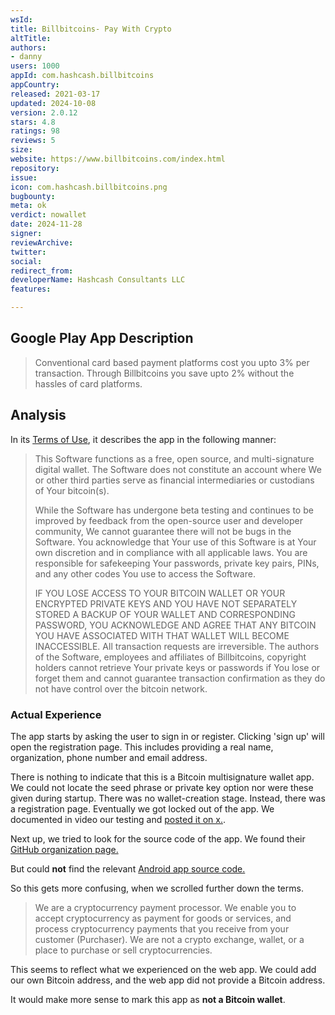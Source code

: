 ```yaml
---
wsId: 
title: Billbitcoins- Pay With Crypto
altTitle: 
authors:
- danny 
users: 1000
appId: com.hashcash.billbitcoins
appCountry: 
released: 2021-03-17
updated: 2024-10-08
version: 2.0.12
stars: 4.8
ratings: 98
reviews: 5
size: 
website: https://www.billbitcoins.com/index.html
repository: 
issue: 
icon: com.hashcash.billbitcoins.png
bugbounty: 
meta: ok
verdict: nowallet
date: 2024-11-28
signer: 
reviewArchive: 
twitter: 
social: 
redirect_from: 
developerName: Hashcash Consultants LLC
features: 

---
```


## Google Play App Description

> Conventional card based payment platforms cost you upto 3% per transaction. Through Billbitcoins you save upto 2% without the hassles of card platforms.

## Analysis

In its [Terms of Use](https://billbitcoins.com/terms-of-use/), it describes the app in the following manner:

> This Software functions as a free, open source, and multi-signature digital wallet. The Software does not constitute an account where We or other third parties serve as financial intermediaries or custodians of Your bitcoin(s).
>
> While the Software has undergone beta testing and continues to be improved by feedback from the open-source user and developer community, We cannot guarantee there will not be bugs in the Software. You acknowledge that Your use of this Software is at Your own discretion and in compliance with all applicable laws. You are responsible for safekeeping Your passwords, private key pairs, PINs, and any other codes You use to access the Software.
>
> IF YOU LOSE ACCESS TO YOUR BITCOIN WALLET OR YOUR ENCRYPTED PRIVATE KEYS AND YOU HAVE NOT SEPARATELY STORED A BACKUP OF YOUR WALLET AND CORRESPONDING PASSWORD, YOU ACKNOWLEDGE AND AGREE THAT ANY BITCOIN YOU HAVE ASSOCIATED WITH THAT WALLET WILL BECOME INACCESSIBLE. All transaction requests are irreversible. The authors of the Software, employees and affiliates of Billbitcoins, copyright holders cannot retrieve Your private keys or passwords if You lose or forget them and cannot guarantee transaction confirmation as they do not have control over the bitcoin network.

### Actual Experience

The app starts by asking the user to sign in or register. Clicking 'sign up' will open the registration page. This includes providing a real name, organization, phone number and email address. 

There is nothing to indicate that this is a Bitcoin multisignature wallet app. We could not locate the seed phrase or private key option nor were these given during startup. There was no wallet-creation stage. Instead, there was a registration page. Eventually we got locked out of the app. We documented in video our testing and [posted it on x.](https://x.com/dannybuntu/status/1862125299544269012). 

Next up, we tried to look for the source code of the app. We found their [GitHub organization page.](https://github.com/orgs/HashCash-Consultants)

But could **not** find the relevant [Android app source code.](https://github.com/search?q=com.hashcash.billbitcoins&type=code)

So this gets more confusing, when we scrolled further down the terms.

> We are a cryptocurrency payment processor. We enable you to accept cryptocurrency as payment for goods or services, and process cryptocurrency payments that you receive from your customer (Purchaser). We are not a crypto exchange, wallet, or a place to purchase or sell cryptocurrencies.

This seems to reflect what we experienced on the web app. We could add our own Bitcoin address, and the web app did not provide a Bitcoin address. 

It would make more sense to mark this app as **not a Bitcoin wallet**.